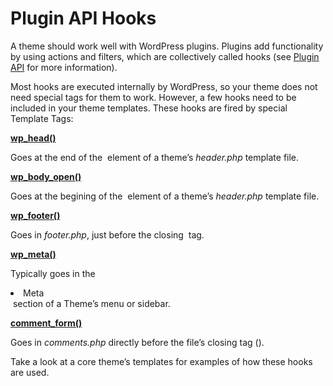 # Plugin API Hooks

A theme should work well with WordPress plugins. Plugins add functionality by using actions and filters, which are collectively called hooks (see [Plugin API](https://codex.wordpress.org/Plugin_API "Plugin API") for more information).

Most hooks are executed internally by WordPress, so your theme does not need special tags for them to work. However, a few hooks need to be included in your theme templates. These hooks are fired by special Template Tags:

**[](https://developer.wordpress.org/reference/functions/wp_head/ "Function Reference/wp head")[wp\_head()](https://developer.wordpress.org/reference/functions/wp_head/)**

Goes at the end of the <head> element of a theme’s *header.php* template file.

**[](https://developer.wordpress.org/reference/functions/wp_body_open/ "Function Reference/wp head")[wp\_body\_open()](https://developer.wordpress.org/reference/functions/wp_body_open/)**

Goes at the begining of the <body> element of a theme’s *header.php* template file.

**[](https://developer.wordpress.org/reference/functions/wp_footer/ "Function Reference/wp footer")[wp\_footer()](https://developer.wordpress.org/reference/functions/wp_footer/)**

Goes in *footer.php*, just before the closing </body> tag.

**[](https://developer.wordpress.org/reference/functions/wp_meta/ "Function Reference/wp meta")[wp\_meta()](https://developer.wordpress.org/reference/functions/wp_meta/)**

Typically goes in the <li>Meta</li> section of a Theme’s menu or sidebar.

**[](https://developer.wordpress.org/reference/functions/comment_form/ "Function Reference/comment form")[comment\_form()](https://developer.wordpress.org/reference/functions/comment_form/)**

Goes in *comments.php* directly before the file’s closing tag (</div>).

Take a look at a core theme’s templates for examples of how these hooks are used.